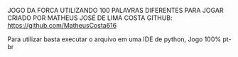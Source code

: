 JOGO DA FORCA UTILIZANDO 100 PALAVRAS DIFERENTES PARA JOGAR
CRIADO POR MATHEUS JOSÉ DE LIMA COSTA
GITHUB: https://github.com/MatheusCosta616

Para utilizar basta executar o arquivo em uma IDE de python,
Jogo 100% pt-br
